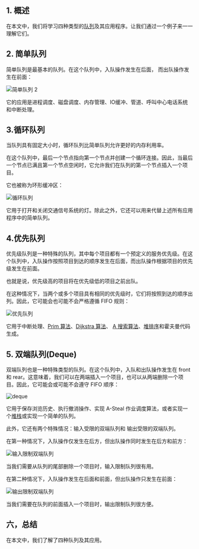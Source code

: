 ## 1. 概述

在本文中，我们将学习四种类型的[队列](https://www.baeldung.com/cs/common-data-structures#2-queues)及其应用程序。让我们通过一个例子来一一理解它们。

## 2. 简单队列

简单队列是最基本的队列。在这个队列中，入队操作发生在后面， 而出队操作发生在前面：

![简单队列 2](https://www.baeldung.com/wp-content/uploads/sites/4/2020/06/simple_queue-2.png)

它的应用是进程调度、磁盘调度、内存管理、IO缓冲、管道、呼叫中心电话系统和中断处理。

## 3.循环队列

当队列具有固定大小时，循环队列比简单队列允许更好的内存利用率。

在这个队列中，最后一个节点指向第一个节点并创建一个循环连接。因此，当最后一个节点已满且第一个节点空闲时，它允许我们在队列的第一个节点插入一个项目。

它也被称为环形缓冲区：

![循环队列](https://www.baeldung.com/wp-content/uploads/sites/4/2020/06/circular_queue.png)

它用于打开和关闭交通信号系统的灯。除此之外，它还可以用来代替上述所有应用程序中的简单队列。

## 4.优先队列

优先级队列是一种特殊的队列，其中每个项目都有一个预定义的服务优先级。在这个队列中，入队操作按照项目到达的顺序发生在后面，而出队操作根据项目的优先级发生在前面。

也就是说，优先级高的项目将在优先级低的项目之前出队。

在这种情况下，当两个或多个项目具有相同的优先级时，它们将按照到达的顺序出列。因此，它可能会也可能不会严格遵循 FIFO 规则：

![优先队列](https://www.baeldung.com/wp-content/uploads/sites/4/2020/06/priority_queue.png)

它用于中断处理、[Prim 算法](https://www.baeldung.com/java-prim-algorithm)、[Dijkstra 算法](https://www.baeldung.com/java-dijkstra)、 [A 搜索算法](https://www.baeldung.com/java-a-star-pathfinding)、[堆排序](https://www.baeldung.com/java-heap-sort)和霍夫曼代码生成。

## 5. 双端队列(Deque)

双端队列也是一种特殊类型的队列。在这个队列中，入队和出队操作发生在 front 和 rear。这意味着，我们可以在两端插入一个项目，也可以从两端删除一个项目。因此，它可能会或可能不会遵守 FIFO 顺序：

![deque](https://www.baeldung.com/wp-content/uploads/sites/4/2020/06/deque.png)

它用于保存浏览历史、执行撤消操作、实现 A-Steal 作业调度算法，或者实现一个[堆栈](https://www.baeldung.com/java-stack)或实现一个简单的队列。

此外，它还有两个特殊情况：输入受限的双端队列和 输出受限的双端队列。

在第一种情况下，入队操作仅发生在后方，但出队操作同时发生在后方和前方：

![输入限制双端队列](https://www.baeldung.com/wp-content/uploads/sites/4/2020/06/input_restricted_deque.png)

当我们需要从队列的尾部删除一个项目时，输入限制队列很有用。

在第二种情况下，入队操作发生在后面和前面，但出队操作只发生在前面：

![输出限制双端队列](https://www.baeldung.com/wp-content/uploads/sites/4/2020/06/output_restricted_deque.png)

当我们需要在队列的前面插入一个项目时，输出限制队列很方便。

## 六，总结

在本文中，我们了解了四种队列及其应用。